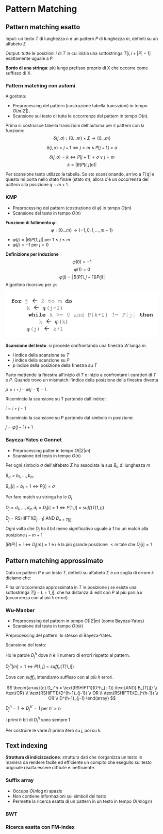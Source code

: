 # Pattern Matching

## Pattern matching esatto
Input: un testo $T$ di lunghezza $n$ e un pattern $P$ di lunghezza $m$, definiti su un alfabeto $\Sigma$

Output: tutte le posizioni $i$ di $T$ in cui inizia una sottostringa $T[i, i + |P| - 1]$ esattamente uguale a $P$

**Bordo di una stringa**: più lungo prefisso proprio di X che occorre come suffisso di X.

### Pattern matching con automi

Algoritmo: 

* Preprocessing del pattern (costruzione tabella transizioni) in tempo $O(m|\Sigma|)$.
* Scansione sul testo di tutte le occorrenze del pattern in tempo $O(n)$.

Prima si costruisce tabella transizioni dell'automa per il pattern con la funzione:
$$
\delta(j, \sigma) : \{0 \dots m \} \times \Sigma \rightarrow \{0 \dots m \}
$$


$$
\delta(j, \sigma) = j + 1 \iff j < m \land P[j+1] = \sigma
$$


$$
\delta(j, \sigma) = k \iff P[j+1] \neq \sigma \lor j = m 
$$
$$
k = |B(P[i,j] \sigma)|
$$

Per scansione testo utilizzo la tabella. Se sto scansionando, arrivo a T[q] e questo mi porta nello stato finale (stato $m$), allora c'è un occorrenza del pattern alla posizione $q-m+1$.

### KMP

* Preprocessing del pattern (costruzione di $\varphi$) in tempo $O(m)$
* Scansione del testo in tempo $O(n)$

**Funzione di fallimento $\varphi$**:
$$
\varphi : \{0 \dots m\} \rightarrow \{-1, 0, 1, \dots, m-1 \}
$$

* $\varphi(j) = |B(P[1,j]|$ per $1 \le j \le m$
* $\varphi(j) = -1$ per $j = 0$

**Definizione per induzione**
$$
\varphi(0) = -1
$$
$$
\varphi(1) = 0
$$
$$
\varphi(j) = |B(P[1, j-1])P(j)|
$$
Algoritmo ricorsivo per $\varphi$:

![](img/kmp-funct.png)

**Scansione del testo**: si procede confrontando una finestra $W$ lunga $m$.

* $i$ indice della scansione su $T$
* $j$ indice della scanzione su $P$
* $p$ indice della posizione della finestra su $T$

Parto mettendo la finestra all'inizio di $T$ e inizio a confrontare i caratteri di $T$ e $P$.
Quando trovo un mismatch l'indice della posizione della finestra diventa 

$p = i + j - \varphi(j-1) - 1$.

Ricomincio la scansione su T partendo dall'indice:

$i = i + j - 1$

Ricomincio la scansione su P partendo dal simbolo in posizione:

$j = \varphi(j-1) + 1$

 
### Bayeza-Yates e Gonnet

* Preprocessing patter in tempo $O(|\Sigma|m)$
* Scansione del testo in tempo $O(n)$

Per ogni simbolo $\sigma$ dell'alfabeto $\Sigma$ ho associata la sua $B_{\sigma}$ di lunghezza $m$

$B_{\sigma} = b_1, \dots, b_m$

$B_{\sigma}[i] = b_i = 1 \iff P[i] = \sigma$

Per fare match su stringa ho le $D_j$

$D_j = d_1, \dots, d_m$ 
$d_i = D_j[i] = 1 \iff P[1,j] = suff(T[1,j])$

$D_j = \text{RSHIFT1} (D_{j-1}) \text{ AND } B_{\sigma = T[j]}$

Ogni volta che $D_j$ ha il bit meno significativo uguale a $1$ ho un match alla posizione $j - m + 1$

$|B(P)| = i \iff D_j[m] = 1$ e $i$ è la più grande posizione $<m$ tale che $D_j[i] = 1$

## Pattern matching approssimato
Dato un pattern $P$ e un testo $T$, definiti su alfabeto $\Sigma$ e un soglia di errore $k$ diciamo che:

$P$ ha un'occorrenza approssimata in $T$ in posizione $j$ se esiste una sottostringa $T[j- L + 1, j]$, che ha distanza di edit con $P$  al più pari a $k$ (occorrenza con al più $k$ errori).

### Wu-Manber
* Preprocessing del pattern in tempo $O(|\Sigma|m)$ (come Bayeza-Yates)
* Scansione del testo in tempo $O(nk)$

Preprocessing del pattern: lo stesso di Bayeza-Yates.

Scansione del testo:

Ho le parole $D^h_j$ dove $h$ è il numero di errori rispetto al pattern.

$D_j^h[m] = 1 \iff P[1,j] = suff_h(T[1,j])$

Dove con $suff_h$ intendiamo suffisso con al più $h$ errori.

$$
\begin{array}{c}
D_j^h = \text{RSHIFT1}(D^h_{j-1}) \text{AND} B_{T[j]} \\
\text{OR} \\
\text{RSHIFT1}(D^{h-1}_{j-1}) \\
OR \\
\text{RSHIFT1}(D_j^{h-1}) \\
OR \\
D^{h-1}_{j-1}
\end{array}
$$

$D^h_j = 1 \rightarrow D_j^{h'} = 1$ per $h' > h$

I primi $h$ bit di $D_j^h$ sono sempre 1

Per costruire le varie $D$ prima itero su $j$, poi su $k$.

## Text indexing

**Struttura di indicizzazione**: struttura dati che riorganizza un testo in maniera da rendere facile ed efficiente un compito che eseguito sul testo originale risulta essere difficile e inefficiente.

### Suffix array

* Occupa $O(n \log n)$ spazio
* Non contiene informazioni sui simboli del testo
* Permette la ricerca esatta di un pattern in un testo in tempo $O(m \log n)$

### BWT


### Ricerca esatta con FM-index

